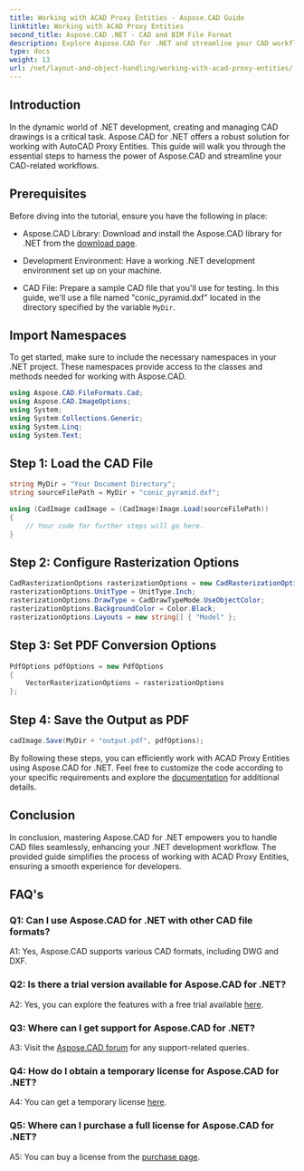 ```yaml
---
title: Working with ACAD Proxy Entities - Aspose.CAD Guide
linktitle: Working with ACAD Proxy Entities
second_title: Aspose.CAD .NET - CAD and BIM File Format
description: Explore Aspose.CAD for .NET and streamline your CAD workflows. Convert, edit, and manage ACAD Proxy Entities effortlessly.
type: docs
weight: 13
url: /net/layout-and-object-handling/working-with-acad-proxy-entities/
---
```

## Introduction

In the dynamic world of .NET development, creating and managing CAD drawings is a critical task. Aspose.CAD for .NET offers a robust solution for working with AutoCAD Proxy Entities. This guide will walk you through the essential steps to harness the power of Aspose.CAD and streamline your CAD-related workflows.

## Prerequisites

Before diving into the tutorial, ensure you have the following in place:

- Aspose.CAD Library: Download and install the Aspose.CAD library for .NET from the [download page](https://releases.aspose.com/cad/net/).

- Development Environment: Have a working .NET development environment set up on your machine.

- CAD File: Prepare a sample CAD file that you'll use for testing. In this guide, we'll use a file named "conic_pyramid.dxf" located in the directory specified by the variable `MyDir`.

## Import Namespaces

To get started, make sure to include the necessary namespaces in your .NET project. These namespaces provide access to the classes and methods needed for working with Aspose.CAD.

```csharp
using Aspose.CAD.FileFormats.Cad;
using Aspose.CAD.ImageOptions;
using System;
using System.Collections.Generic;
using System.Linq;
using System.Text;
```

## Step 1: Load the CAD File

```csharp
string MyDir = "Your Document Directory";
string sourceFilePath = MyDir + "conic_pyramid.dxf";

using (CadImage cadImage = (CadImage)Image.Load(sourceFilePath))
{
    // Your code for further steps will go here.
}
```

## Step 2: Configure Rasterization Options

```csharp
CadRasterizationOptions rasterizationOptions = new CadRasterizationOptions();
rasterizationOptions.UnitType = UnitType.Inch;
rasterizationOptions.DrawType = CadDrawTypeMode.UseObjectColor;
rasterizationOptions.BackgroundColor = Color.Black;
rasterizationOptions.Layouts = new string[] { "Model" };
```

## Step 3: Set PDF Conversion Options

```csharp
PdfOptions pdfOptions = new PdfOptions
{
    VectorRasterizationOptions = rasterizationOptions
};
```

## Step 4: Save the Output as PDF

```csharp
cadImage.Save(MyDir + "output.pdf", pdfOptions);
```

By following these steps, you can efficiently work with ACAD Proxy Entities using Aspose.CAD for .NET. Feel free to customize the code according to your specific requirements and explore the [documentation](https://reference.aspose.com/cad/net/) for additional details.

## Conclusion

In conclusion, mastering Aspose.CAD for .NET empowers you to handle CAD files seamlessly, enhancing your .NET development workflow. The provided guide simplifies the process of working with ACAD Proxy Entities, ensuring a smooth experience for developers.

## FAQ's

### Q1: Can I use Aspose.CAD for .NET with other CAD file formats?

A1: Yes, Aspose.CAD supports various CAD formats, including DWG and DXF.

### Q2: Is there a trial version available for Aspose.CAD for .NET?

A2: Yes, you can explore the features with a free trial available [here](https://releases.aspose.com/).

### Q3: Where can I get support for Aspose.CAD for .NET?

A3: Visit the [Aspose.CAD forum](https://forum.aspose.com/c/cad/19) for any support-related queries.

### Q4: How do I obtain a temporary license for Aspose.CAD for .NET?

A4: You can get a temporary license [here](https://purchase.aspose.com/temporary-license/).

### Q5: Where can I purchase a full license for Aspose.CAD for .NET?

A5: You can buy a license from the [purchase page](https://purchase.aspose.com/buy).
